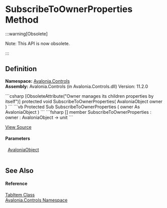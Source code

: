 # SubscribeToOwnerProperties Method
<span>
:::warning[Obsolete]

Note: This API is now obsolete.

:::

</span>



## Definition
**Namespace:** <a href="N_Avalonia_Controls">Avalonia.Controls</a>  
**Assembly:** Avalonia.Controls (in Avalonia.Controls.dll) Version: 11.2.0

<Tabs groupId="api-code-preview">
<TabItem value="csharp" label="C#">
```csharp
[ObsoleteAttribute("Owner manages its children properties by itself")]
protected void SubscribeToOwnerProperties(
	AvaloniaObject owner
)
```
</TabItem>
<TabItem value="vb" label="VB">
```vb
<ObsoleteAttribute("Owner manages its children properties by itself")>
Protected Sub SubscribeToOwnerProperties ( 
	owner As AvaloniaObject
)
```
</TabItem>
<TabItem value="fsharp" label="F#">
```fsharp
[<ObsoleteAttribute("Owner manages its children properties by itself")>]
member SubscribeToOwnerProperties : 
        owner : AvaloniaObject -> unit 
```
</TabItem>
</Tabs>



<a href="https://github.com/AvaloniaUI/Avalonia/tree/master/src/Avalonia.Controls/TabItem.cs#L68" title="View the source code">View Source</a>



#### Parameters
<dl><dt>  <a href="T_Avalonia_AvaloniaObject">AvaloniaObject</a></dt><dd> </dd></dl>

## See Also


#### Reference
<a href="T_Avalonia_Controls_TabItem">TabItem Class</a>  
<a href="N_Avalonia_Controls">Avalonia.Controls Namespace</a>  
